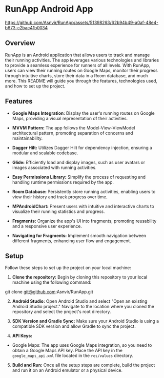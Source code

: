 # RunApp Android App

https://github.com/Asnvir/RunApp/assets/51398263/62b94b49-a0af-48e4-b673-c2bac41b0034

## Overview

RunApp is an Android application that allows users to track and manage their running activities. The app leverages various technologies and libraries to provide a seamless experience for runners of all levels. With RunApp, users can view their running routes on Google Maps, monitor their progress through intuitive charts, store their data in a Room database, and much more. This README will guide you through the features, technologies used, and how to set up the project.

## Features

- **Google Maps Integration:** Display the user's running routes on Google Maps, providing a visual representation of their activities.

- **MVVM Pattern:** The app follows the Model-View-ViewModel architectural pattern, promoting separation of concerns and maintainability.

- **Dagger Hilt:** Utilizes Dagger Hilt for dependency injection, ensuring a modular and scalable codebase.

- **Glide:** Efficiently load and display images, such as user avatars or images associated with running activities.

- **Easy Permissions Library:** Simplify the process of requesting and handling runtime permissions required by the app.

- **Room Database:** Persistently store running activities, enabling users to view their history and track progress over time.

- **MPAndroidChart:** Present users with intuitive and interactive charts to visualize their running statistics and progress.

- **Fragments:** Organize the app's UI into fragments, promoting reusability and a responsive user experience.

- **Navigating for Fragments:** Implement smooth navigation between different fragments, enhancing user flow and engagement.

## Setup

Follow these steps to set up the project on your local machine:

1. **Clone the repository:** Begin by cloning this repository to your local machine using the following command:

git clone git@github.com:Asnvir/RunApp.git


2. **Android Studio:** Open Android Studio and select "Open an existing Android Studio project." Navigate to the location where you cloned the repository and select the project's root directory.

3. **SDK Version and Gradle Sync:** Make sure your Android Studio is using a compatible SDK version and allow Gradle to sync the project.

4. **API Keys:**

- Google Maps: The app uses Google Maps integration, so you need to obtain a Google Maps API key. Place the API key in the `google_maps_api.xml` file located in the `res/values` directory.

5. **Build and Run:** Once all the setup steps are complete, build the project and run it on an Android emulator or a physical device.




